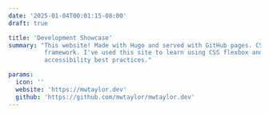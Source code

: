 ```yaml
---
date: '2025-01-04T00:01:15-08:00'
draft: true

title: 'Development Showcase'
summary: "This website! Made with Hugo and served with GitHub pages. CSS is custom made and doesn't use any UI 
          framework. I've used this site to learn using CSS flexbox and grids to design a responsive site following
          accessibility best practices."

params:
  icon: ''
  website: 'https://mwtaylor.dev'
  github: 'https://github.com/mwtaylor/mwtaylor.dev'
---
```


